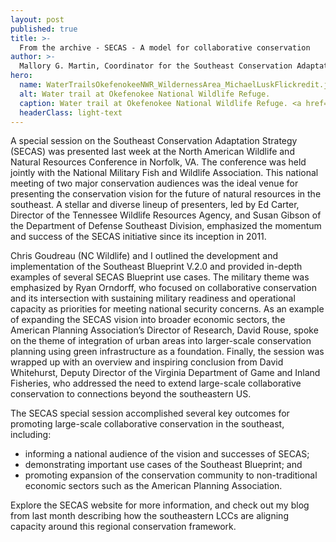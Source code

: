 ```yaml
---
layout: post
published: true
title: >-
  From the archive - SECAS - A model for collaborative conservation
author: >-
  Mallory G. Martin, Coordinator for the Southeast Conservation Adaptation Strategy
hero:
  name: WaterTrailsOkefenokeeNWR_WildernessArea_MichaelLuskFlickredit.jpg
  alt: Water trail at Okefenokee National Wildlife Refuge.
  caption: Water trail at Okefenokee National Wildlife Refuge. <a href="https://www.flickr.com/photos/killkudzu/16872754420/">Photo by Michael Lusk/Flickr</a>, <a href="https://creativecommons.org/licenses/by-nc/2.0/">CC BY-NC 2.0</a>.
  headerClass: light-text
---
```

A special session on the Southeast Conservation Adaptation Strategy (SECAS) was presented last week at the North American Wildlife and Natural Resources Conference in Norfolk, VA.  The conference was held jointly with the National Military Fish and Wildlife Association.  This national meeting of two major conservation audiences was the ideal venue for presenting the conservation vision for the future of natural resources in the southeast.  A stellar and diverse lineup of presenters, led by Ed Carter, Director of the Tennessee Wildlife Resources Agency, and Susan Gibson of the Department of Defense Southeast Division, emphasized the momentum and success of the SECAS initiative since its inception in 2011.<!--more-->

Chris Goudreau (NC Wildlife) and I outlined the development and implementation of the Southeast Blueprint V.2.0 and provided in-depth examples of several SECAS Blueprint use cases.  The military theme was emphasized by Ryan Orndorff, who focused on collaborative conservation and its intersection with sustaining military readiness and operational capacity as priorities for meeting national security concerns.  As an example of expanding the SECAS vision into broader economic sectors, the American Planning Association’s Director of Research, David Rouse, spoke on the theme of integration of urban areas into larger-scale conservation planning using green infrastructure as a foundation.  Finally, the session was wrapped up with an overview and inspiring conclusion from David Whitehurst, Deputy Director of the Virginia Department of Game and Inland Fisheries, who addressed the need to extend large-scale collaborative conservation to connections beyond the southeastern US.

The SECAS special session accomplished several key outcomes for promoting large-scale collaborative conservation in the southeast, including:

- informing a national audience of the vision and successes of SECAS;
- demonstrating important use cases of the Southeast Blueprint; and
- promoting expansion of the conservation community to non-traditional economic sectors such as the American Planning Association.

Explore the SECAS website for more information, and check out my blog from last month describing how the southeastern LCCs are aligning capacity around this regional conservation framework.
